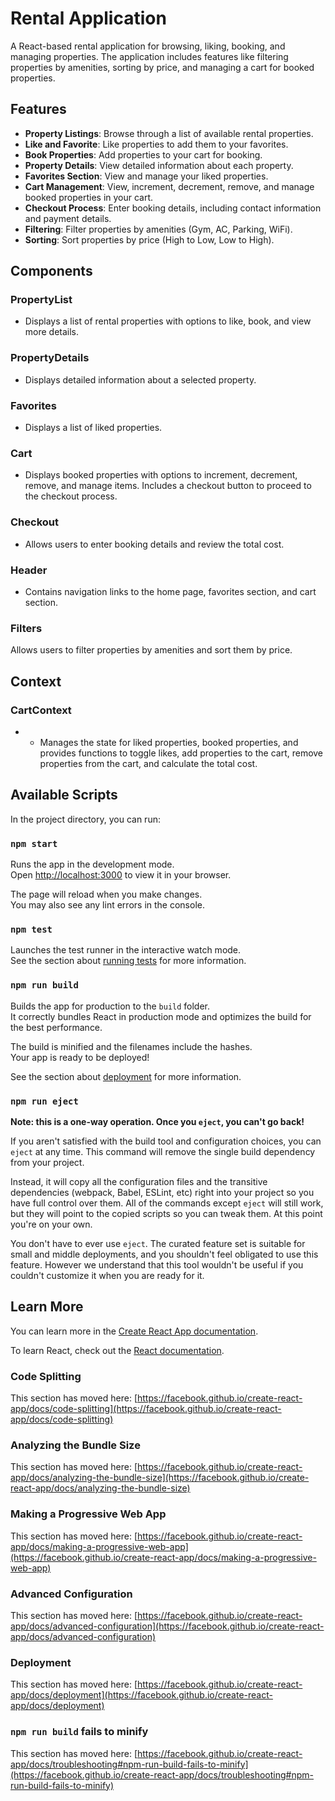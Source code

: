 # Rental Application

A React-based rental application for browsing, liking, booking, and managing properties. The application includes features like filtering properties by amenities, sorting by price, and managing a cart for booked properties.

## Features

- **Property Listings**: Browse through a list of available rental properties.
- **Like and Favorite**: Like properties to add them to your favorites.
- **Book Properties**: Add properties to your cart for booking.
- **Property Details**: View detailed information about each property.
- **Favorites Section**: View and manage your liked properties.
- **Cart Management**: View, increment, decrement, remove, and manage booked properties in your cart.
- **Checkout Process**: Enter booking details, including contact information and payment details.
- **Filtering**: Filter properties by amenities (Gym, AC, Parking, WiFi).
- **Sorting**: Sort properties by price (High to Low, Low to High).

## Components

### PropertyList

- Displays a list of rental properties with options to like, book, and view more details.

### PropertyDetails

- Displays detailed information about a selected property.

### Favorites

- Displays a list of liked properties.

### Cart

- Displays booked properties with options to increment, decrement, remove, and manage items. Includes a checkout button to proceed
  to the checkout process.

### Checkout

- Allows users to enter booking details and review the total cost.

### Header

- Contains navigation links to the home page, favorites section, and cart section.

### Filters

Allows users to filter properties by amenities and sort them by price.

## Context

### CartContext

- - Manages the state for liked properties, booked properties, and provides functions to toggle likes, add properties to the cart,
    remove properties from the cart, and calculate the total cost.

## Available Scripts

In the project directory, you can run:

### `npm start`

Runs the app in the development mode.\
Open [http://localhost:3000](http://localhost:3000) to view it in your browser.

The page will reload when you make changes.\
You may also see any lint errors in the console.

### `npm test`

Launches the test runner in the interactive watch mode.\
See the section about [running tests](https://facebook.github.io/create-react-app/docs/running-tests) for more information.

### `npm run build`

Builds the app for production to the `build` folder.\
It correctly bundles React in production mode and optimizes the build for the best performance.

The build is minified and the filenames include the hashes.\
Your app is ready to be deployed!

See the section about [deployment](https://facebook.github.io/create-react-app/docs/deployment) for more information.

### `npm run eject`

**Note: this is a one-way operation. Once you `eject`, you can't go back!**

If you aren't satisfied with the build tool and configuration choices, you can `eject` at any time. This command will remove the single build dependency from your project.

Instead, it will copy all the configuration files and the transitive dependencies (webpack, Babel, ESLint, etc) right into your project so you have full control over them. All of the commands except `eject` will still work, but they will point to the copied scripts so you can tweak them. At this point you're on your own.

You don't have to ever use `eject`. The curated feature set is suitable for small and middle deployments, and you shouldn't feel obligated to use this feature. However we understand that this tool wouldn't be useful if you couldn't customize it when you are ready for it.

## Learn More

You can learn more in the [Create React App documentation](https://facebook.github.io/create-react-app/docs/getting-started).

To learn React, check out the [React documentation](https://reactjs.org/).

### Code Splitting

This section has moved here: [https://facebook.github.io/create-react-app/docs/code-splitting](https://facebook.github.io/create-react-app/docs/code-splitting)

### Analyzing the Bundle Size

This section has moved here: [https://facebook.github.io/create-react-app/docs/analyzing-the-bundle-size](https://facebook.github.io/create-react-app/docs/analyzing-the-bundle-size)

### Making a Progressive Web App

This section has moved here: [https://facebook.github.io/create-react-app/docs/making-a-progressive-web-app](https://facebook.github.io/create-react-app/docs/making-a-progressive-web-app)

### Advanced Configuration

This section has moved here: [https://facebook.github.io/create-react-app/docs/advanced-configuration](https://facebook.github.io/create-react-app/docs/advanced-configuration)

### Deployment

This section has moved here: [https://facebook.github.io/create-react-app/docs/deployment](https://facebook.github.io/create-react-app/docs/deployment)

### `npm run build` fails to minify

This section has moved here: [https://facebook.github.io/create-react-app/docs/troubleshooting#npm-run-build-fails-to-minify](https://facebook.github.io/create-react-app/docs/troubleshooting#npm-run-build-fails-to-minify)
